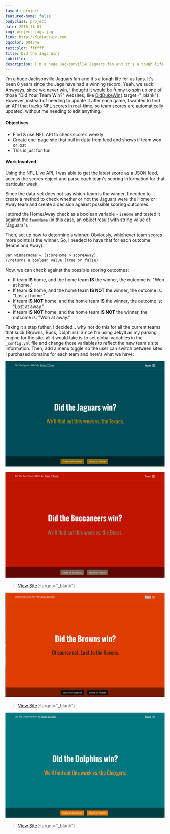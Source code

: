 ```yaml
---
layout: project
featured-home: false
bodyclass: project
date: 2016-11-01
img: project-jags.jpg
link: http://didjagswin.com
bgcolor: 00434e
textcolor: ffffff
title: Did the Jags Win?
subtitle:
description: I'm a huge Jacksonville Jaguars fan and it's a tough life for us fans. It's been 8 years since the Jags have had a winning record. Since we never win, I thought it would be funny to spin up one of those joke websites, "Did Your Team Win?
---
```


I'm a huge Jacksonville Jaguars fan and it's a tough life for us fans. It's been 8 years since the Jags have had a winning record. Yeah, we suck! Anwyays, since we never win, I thought it would be funny to spin up one of those "Did Your Team Win?" websites, like [DidDukeWin](https://www.diddukewin.com/){:target="_blank"}. However, instead of needing to update it after each game, I wanted to find an API that tracks NFL scores in real-time, so team scores are automatically updated, without me needing to edit anything.

#### Objectives
* Find & use NFL API to check scores weekly
* Create one-page site that pull in data from feed and shows if team won or lost
* This is just for fun

#### Work Involved
Using the NFL Live API, I was able to get the latest score as a JSON feed, access the scores object and parse each team's scoring information for that particular week.

Since the data-set does not say which team is the winner, I needed to create a method to check whether or not the Jaguars were the Home or Away team and create a decision against possible scoring outcomes. 

I stored the Home/Away check as a boolean variable - `isHome` and tested it against the `teamName` (in this case, an object result with string value of: "Jaguars").

Then, set up how to determine a winner. Obviously, whichever team scores more points is the winner. So, I needed to have that for each outcome (Home and Away).

~~~
var winnerHome = (scoreHome > scoreAway);
//returns a boolean value (true or false)
~~~
Now, we can check against the possible scoring outcomes:

* If team **IS** home, and the home team **IS** the winner, the outcome is: "Won at home."
* If team **IS** home, and the home team **IS NOT** the winner, the outcome is: "Lost at home."
* If team **IS NOT** home, and the home team **IS** the winner, the outcome is: "Lost at away."
* If team **IS NOT** home, and the home team **IS NOT** the winner, the outcome is: "Won at away."

Taking it a step futher, I decided... why not do this for all the current teams that suck (Browns, Bucs, Dolphins). Since I'm using Jekyll as my parsing engine for the site, all it would take is to set global variables in the `_config.yml` file and change those variables to reflect the new team's site information. Then, add a menu toggle so the user can switch between sites. I purchased domains for each team and here's what we have:

![didjagswin homepage image](/assets/images/project-didjagswin-home.png)

![didjagswin homepage image](/assets/images/project-didjagswin-bucs.png)
> [View Site](http://didbucswin.com/){:target="_blank"}

![didjagswin homepage image](/assets/images/project-didjagswin-browns.png)
> [View Site](http://didbrownswin.com/){:target="_blank"}

![didjagswin homepage image](/assets/images/project-didjagswin-phins.png)
> [View Site](http://didphinswin.com/){:target="_blank"}